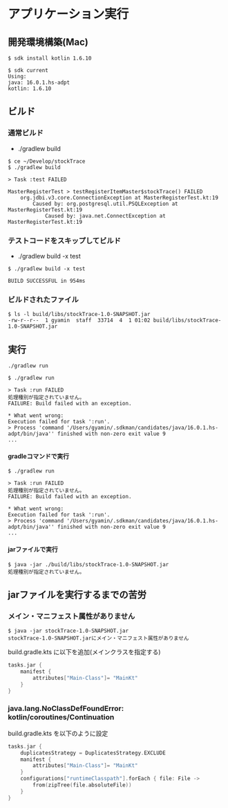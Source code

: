 # アプリケーション実行

## 開発環境構築(Mac)
```
$ sdk install kotlin 1.6.10
```

```
$ sdk current
Using:
java: 16.0.1.hs-adpt
kotlin: 1.6.10
```

## ビルド

### 通常ビルド
- ./gradlew build
```
$ ce ~/Develop/stockTrace
$ ./gradlew build
  
> Task :test FAILED
  
MasterRegisterTest > testRegisterItemMaster$stockTrace() FAILED
    org.jdbi.v3.core.ConnectionException at MasterRegisterTest.kt:19
        Caused by: org.postgresql.util.PSQLException at MasterRegisterTest.kt:19
            Caused by: java.net.ConnectException at MasterRegisterTest.kt:19
```

### テストコードをスキップしてビルド
- ./gradlew build -x test
```
$ ./gradlew build -x test

BUILD SUCCESSFUL in 954ms
```

### ビルドされたファイル
```
$ ls -l build/libs/stockTrace-1.0-SNAPSHOT.jar 
-rw-r--r--  1 gyamin  staff  33714  4  1 01:02 build/libs/stockTrace-1.0-SNAPSHOT.jar
```

## 実行

`./gradlew run`
```
$ ./gradlew run

> Task :run FAILED
処理種別が指定されていません。
FAILURE: Build failed with an exception.

* What went wrong:
Execution failed for task ':run'.
> Process 'command '/Users/gyamin/.sdkman/candidates/java/16.0.1.hs-adpt/bin/java'' finished with non-zero exit value 9
...
```

#### gradleコマンドで実行
```
$ ./gradlew run

> Task :run FAILED
処理種別が指定されていません。
FAILURE: Build failed with an exception.

* What went wrong:
Execution failed for task ':run'.
> Process 'command '/Users/gyamin/.sdkman/candidates/java/16.0.1.hs-adpt/bin/java'' finished with non-zero exit value 9
...
```

#### jarファイルで実行
```
$ java -jar ./build/libs/stockTrace-1.0-SNAPSHOT.jar 
処理種別が指定されていません。
```

## jarファイルを実行するまでの苦労

### メイン・マニフェスト属性がありません
```
$ java -jar stockTrace-1.0-SNAPSHOT.jar 
stockTrace-1.0-SNAPSHOT.jarにメイン・マニフェスト属性がありません
```
build.gradle.kts に以下を追加(メインクラスを指定する)
```kotlin
tasks.jar {
    manifest {
        attributes["Main-Class"]= "MainKt"
    }
}
```

### java.lang.NoClassDefFoundError: kotlin/coroutines/Continuation
build.gradle.kts を以下のように設定
```kotlin
tasks.jar {
    duplicatesStrategy = DuplicatesStrategy.EXCLUDE
    manifest {
        attributes["Main-Class"]= "MainKt"
    }
    configurations["runtimeClasspath"].forEach { file: File ->
        from(zipTree(file.absoluteFile))
    }
}
```
